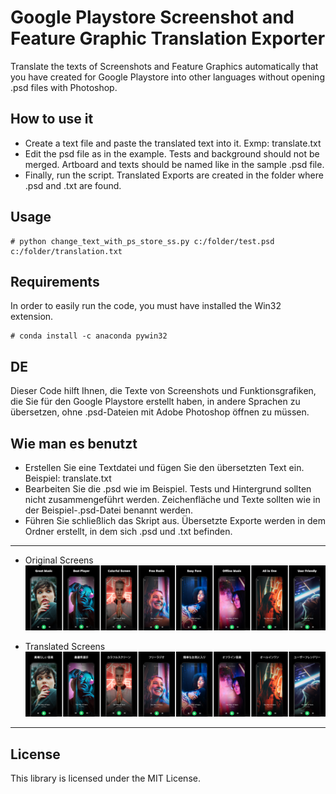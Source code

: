 # Google Playstore Screenshot and Feature Graphic Translation Exporter

Translate the texts of Screenshots and Feature Graphics automatically that you have created for Google Playstore into other languages without opening .psd files with Photoshop.

## How to use it
* Create a text file and paste the translated text into it. Exmp: translate.txt
* Edit the psd file as in the example. Tests and background should not be merged. Artboard and texts should be named like in the sample .psd file.
* Finally, run the script. Translated Exports are created in the folder where .psd and .txt are found.

## Usage
```shellscript
# python change_text_with_ps_store_ss.py c:/folder/test.psd c:/folder/translation.txt
```

## Requirements
In order to easily run the code, you must have installed the Win32 extension.
```shellscript
# conda install -c anaconda pywin32
```


## DE

Dieser Code hilft Ihnen, die Texte von Screenshots und Funktionsgrafiken, die Sie für den Google Playstore erstellt haben, in andere Sprachen zu übersetzen, ohne .psd-Dateien mit Adobe Photoshop öffnen zu müssen.

## Wie man es benutzt
* Erstellen Sie eine Textdatei und fügen Sie den übersetzten Text ein. Beispiel: translate.txt
* Bearbeiten Sie die .psd wie im Beispiel. Tests und Hintergrund sollten nicht zusammengeführt werden. Zeichenfläche und Texte sollten wie in der Beispiel-.psd-Datei benannt werden.
* Führen Sie schließlich das Skript aus. Übersetzte Exporte werden in dem Ordner erstellt, in dem sich .psd und .txt befinden.

<HR>

* Original Screens
 ![Original](images/translate_en.jpg)
 
 * Translated Screens
![Original](images/translate_jpy.jpg)


<HR>


## License

This library is licensed under the MIT License. 
